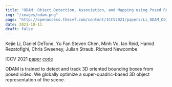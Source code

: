 ```yaml
---
title: "ODAM: Object Detection, Association, and Mapping using Posed RGB Video"
img: "/images/odam.png"
page: "http://openaccess.thecvf.com/content/ICCV2021/papers/Li_ODAM_Object_Detection_Association_and_Mapping_Using_Posed_RGB_Video_ICCV_2021_paper.pdf"
date: 2021-10-11
draft: false
---
```

Kejie Li, Daniel DeTone, Yu Fan Steven Chen, Minh Vo, Ian Reid, Hamid Rezatofighi, Chris Sweeney, Julian Straub, Richard Newcombe

ICCV 2021
[paper](http://openaccess.thecvf.com/content/ICCV2021/papers/Li_ODAM_Object_Detection_Association_and_Mapping_Using_Posed_RGB_Video_ICCV_2021_paper.pdf)
[code](https://github.com/likojack/odam)

ODAM is trained to detect and track 3D oriented bounding boxes from posed video. We globally optimize a super-quadric-based 3D object representation of the scene.

